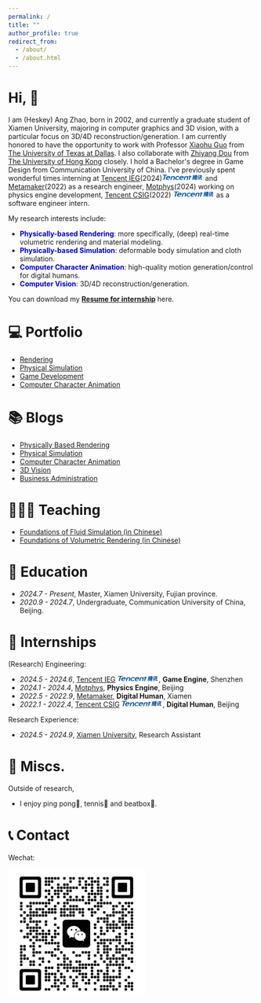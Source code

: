 ```yaml
---
permalink: /
title: ""
author_profile: true
redirect_from: 
  - /about/
  - /about.html
---
```


# Hi, 👋

I am (Heskey) Ang Zhao, born in 2002, and currently a graduate student of Xiamen University, majoring in computer graphics and 3D vision, with a particular focus on 3D/4D reconstruction/generation. I am currently honored to have the opportunity to work with Professor [Xiaohu Guo](https://personal.utdallas.edu/~xguo/) from [The University of Texas at Dallas](https://www.utdallas.edu/). I also collaborate with [Zhiyang Dou](https://frank-zy-dou.github.io/) from [The University of Hong Kong](https://www.hku.hk/) closely. I hold a Bachelor's degree in Game Design from Communication University of China. I've previously spent wonderful times interning at [Tencent IEG](https://game.qq.com/web20220628txgame/index.html)(2024)<img src='../images/logo/tencent.png' style='width: 6em;'> and [Metamaker](https://www.metamaker.cn/#/aboutUs)(2022) as a research engineer, [Motphys](https://motphys.com/#/index)(2024) working on physics engine development, [Tencent CSIG](https://www.tencent.com/en-us/)(2022) <img src='../images/logo/tencent.png' style='width: 6em;'> as a software engineer intern.

My research interests include:

* **<font color=MediumBlue>Physically-based Rendering</font>**: more specifically, (deep) real-time volumetric rendering and material modeling.
* **<font color=MediumBlue>Physically-based Simulation</font>**: deformable body simulation and cloth simulation.
* **<font color=MediumBlue>Computer Character Animation</font>**: high-quality motion generation/control for digital humans.
* **<font color=MediumBlue>Computer Vision</font>**: 3D/4D reconstruction/generation.

You can download my [**Resume for internship**](https://heskey0.github.io/files/Resume_AngZhao.pdf) here.



# 💻 Portfolio

* [Rendering](https://heskey0.github.io//portfolio/portfolio-rendering/)
* [Physical Simulation](https://heskey0.github.io//portfolio/portfolio-physical-simulation/)
* [Game Development](https://heskey0.github.io//portfolio/portfolio-game-development/)
* [Computer Character Animation](https://heskey0.github.io//portfolio/portfolio-computer-character-animation/)

# 📚 Blogs

* [Physically Based Rendering](https://heskey0.github.io//posts/2012/08/blog-post-1/)
* [Physical Simulation](https://heskey0.github.io//posts/2013/08/blog-post-2/)
* [Computer Character Animation](https://heskey0.github.io//posts/2014/08/blog-post-3/)
* [3D Vision](https://heskey0.github.io//posts/2015/08/blog-post-4/)
* [Business Administration](https://heskey0.github.io//posts/2016/08/blog-post-5/)

# 🧑🏻‍🏫 Teaching

* [Foundations of Fluid Simulation (in Chinese)](https://heskey0.github.io//teaching/2022-spring-fluid-simulation)
* [Foundations of Volumetric Rendering (in Chinese)](https://heskey0.github.io//teaching/2022-spring-volumetric-rendering)

# 📖 Education

- *2024.7 - Present*, Master, Xiamen University, Fujian province.
- *2020.9 - 2024.7*, Undergraduate, Communication University of China, Beijing.

# 🏢 Internships

(Research) Engineering:

- *2024.5 - 2024.6*, [Tencent IEG](https://game.qq.com/web20220628txgame/index.html) <img src='../images/logo/tencent.png' style='width: 6em;'>, **Game Engine**, Shenzhen
- *2024.1 - 2024.4*, [Motphys](https://motphys.com/#/index), **Physics Engine**, Beijing
- *2022.5 - 2022.9*, [Metamaker](https://www.metamaker.cn/#/aboutUs), **Digital Human**, Xiamen
- *2022.1 - 2022.4*, [Tencent CSIG](https://www.tencent.com/en-us/) <img src='../images/logo/tencent.png' style='width: 6em;'>, **Digital Human**, Beijing

Research Experience:

* *2024.5 - 2024.9*, [Xiamen University](https://www.xmu.edu.cn/), Research Assistant

# 🏓 Miscs.

Outside of research,

* I enjoy ping pong🏓, tennis🎾 and beatbox🎤.

# 📞 Contact

Wechat:

<img src='../images/Wechat.jpg' style='width: 20em;'>

